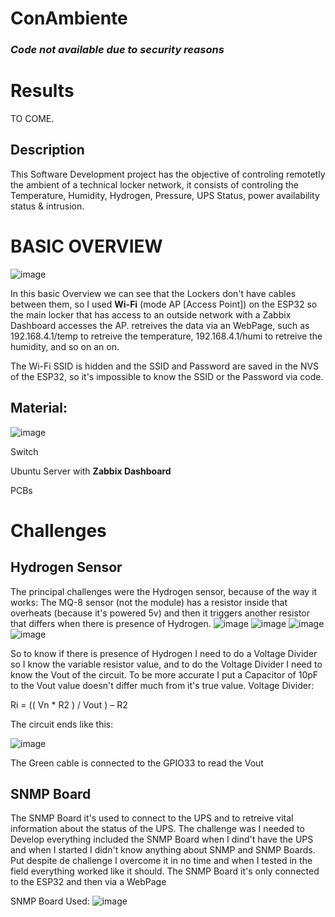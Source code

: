 # ConAmbiente
### ***Code not available due to security reasons***
# Results
TO COME.


## Description
This Software Development project has the objective of controling remotetly the ambient of a technical locker network, it consists of controling the Temperature, Humidity, Hydrogen, Pressure, UPS Status, power availability status & intrusion.
# BASIC OVERVIEW
![image](https://github.com/Bolofofopt/Projects/assets/145719526/0aaafd33-6b8b-493c-b998-7722c108914d)

In this basic Overview we can see that the Lockers don't have cables between them, so I used **Wi-Fi** (mode AP [Access Point]) on the ESP32 so the main locker that has access to an outside network with a Zabbix Dashboard accesses the AP. retreives the data via an WebPage, such as 192.168.4.1/temp to retreive the temperature, 192.168.4.1/humi to retreive the humidity, and so on an on.

The Wi-Fi SSID is hidden and the SSID and Password are saved in the NVS of the ESP32, so it's impossible to know the SSID or the Password via code.


## Material:
![image](https://github.com/Bolofofopt/Projects/assets/145719526/a83d0e6c-b4b6-439e-8125-49cf28909e42)


Switch

Ubuntu Server with **Zabbix Dashboard**

PCBs
# Challenges
## Hydrogen Sensor
The principal challenges were the Hydrogen sensor, because of the way it works:
  The MQ-8 sensor (not the module) has a resistor inside that overheats (because it's powered 5v) and then it triggers another resistor that differs when there is presence of Hydrogen.
![image](https://github.com/Bolofofopt/Projects/assets/145719526/7fed941b-467f-49df-b0c2-84ad026ec0eb)
![image](https://github.com/Bolofofopt/Projects/assets/145719526/865fafb1-5018-4fa9-aa36-45f77d1b2351)
![image](https://github.com/Bolofofopt/Projects/assets/145719526/7137e6d4-4299-47e9-a321-b86748789df3)
![image](https://github.com/Bolofofopt/Projects/assets/145719526/ddcd7bb2-1ea9-4fc0-a8a9-346f98c25801)



So to know if there is presence of Hydrogen I need to do a Voltage Divider so I know the variable resistor value, and to do the Voltage Divider I need to know the Vout of the circuit. To be more accurate I put a Capacitor of 10pF to the Vout value doesn't differ much from it's true value.
Voltage Divider:

Ri = (( Vn * R2 ) / Vout ) – R2 

The circuit ends like this:


![image](https://github.com/Bolofofopt/Projects/assets/145719526/2e36d4c6-7d03-4287-9450-c6602016e6c0)

The Green cable is connected to the GPIO33 to read the Vout


## SNMP Board
The SNMP Board it's used to connect to the UPS and to retreive vital information about the status of the UPS.
The challenge was I needed to Develop everything included the SNMP Board when I dind't have the UPS and when I started I didn't know anything about SNMP and SNMP Boards. Put despite de challenge I overcome it in no time and when I tested in the field everything worked like it should. The SNMP Board it's only connected to the ESP32 and then via a WebPage

SNMP Board Used:
![image](https://github.com/Bolofofopt/Projects/assets/145719526/26e4ed73-1275-4340-bc54-d26757b5d482)

